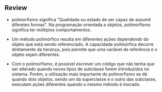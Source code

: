 ## Review

- polimorfismo significa "Qualidade ou estado de ser capaz de assumit diferetes formas". Na programação orientada a objetos, polimorfismo significa ter múltiplos comportamentos.

- Um método polimórfico resulta em diferentes ações dependendo do objeto que está sendo referenciado. A capacidade polimórfica decorre diretamente da herança, pois permite que uma variável de referência e o objeto sejam diferentes.

- Com o polimorfismo, é possível escrever um código que não tenha que ser alterado quando novos tipos de subclasse forem introduzidos no sistema. Porém, a utilização mais importante do polimorfismo se dá quando dois objetos, sendo um da superclasse e o outro das subclasse, executam ações diferentes quando o mesmo método é inocado.